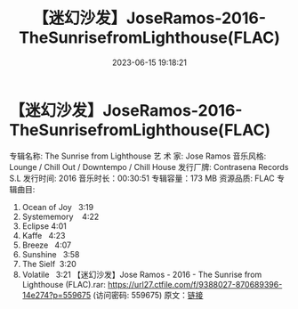 ﻿---
title: 【迷幻沙发】JoseRamos-2016-TheSunrisefromLighthouse(FLAC)
date: 2023-06-15 19:18:21
categories: 古典音乐、新世纪、纯音雅乐
tags: 纯音雅乐
---
# 【迷幻沙发】JoseRamos-2016-TheSunrisefromLighthouse(FLAC)

专辑名称: The Sunrise from Lighthouse
艺 术 家: Jose Ramos
音乐风格: Lounge / Chill Out / Downtempo / Chill House
发行厂牌: Contrasena Records S.L
发行时间: 2016
音乐时长：00:30:51
专辑容量：173 MB
资源品质: FLAC
专辑曲目:
01. Ocean of Joy   3:19
02. Systememory    4:22
03. Eclipse
4:01
04. Kaffe   4:23
05. Breeze   4:07
06. Sunshine   3:58
07. The Sielf  3:20
08. Volatile   3:21
【迷幻沙发】Jose Ramos - 2016 - The Sunrise from Lighthouse (FLAC).rar:
https://url27.ctfile.com/f/9388027-870689396-14e274?p=559675
(访问密码: 559675)
原文：[链接](https://blog.sina.com.cn/s/blog_1647c7e76010312co.html)